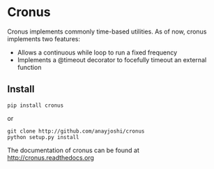 Cronus
======

Cronus implements commonly time-based utilities. As of now, cronus implements two features:

* Allows a continuous while loop to run a fixed frequency
* Implements a @timeout decorator to focefully timeout an external function

Install
-------

```
pip install cronus
```
or 

```
git clone http://github.com/anayjoshi/cronus
python setup.py install
```

The documentation of cronus can be found at http://cronus.readthedocs.org
